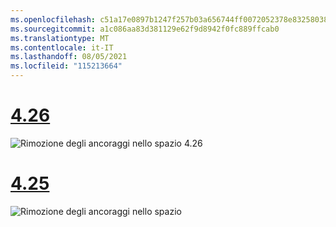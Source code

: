 ```yaml
---
ms.openlocfilehash: c51a17e0897b1247f257b03a656744ff0072052378e8325803889f9fc7201d94
ms.sourcegitcommit: a1c086aa83d381129e62f9d8942f0fc889ffcab0
ms.translationtype: MT
ms.contentlocale: it-IT
ms.lasthandoff: 08/05/2021
ms.locfileid: "115213664"
---
```

# <a name="426"></a>[4.26](#tab/426)

![Rimozione degli ancoraggi nello spazio 4.26](../images/local-spatial-anchors-img-04.png)

# <a name="425"></a>[4.25](#tab/425)

![Rimozione degli ancoraggi nello spazio](../images/unreal-spatialanchors-remove.PNG)
